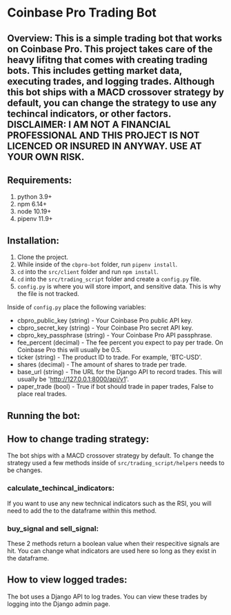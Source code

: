 # Coinbase Pro Trading Bot

## Overview: This is a simple trading bot that works on Coinbase Pro. This project takes care of the heavy lifitng that comes with creating trading bots. This includes getting market data, executing trades, and logging trades. Although this bot ships with a MACD crossover strategy by default, you can change the strategy to use any techincal indicators, or other factors. DISCLAIMER: I AM NOT A FINANCIAL PROFESSIONAL AND THIS PROJECT IS NOT LICENCED OR INSURED IN ANYWAY. USE AT YOUR OWN RISK.

## Requirements:

1. python 3.9+
2. npm 6.14+
3. node 10.19+
4. pipenv 11.9+

## Installation:

1. Clone the project.
2. While inside of the `cbpro-bot` folder, run `pipenv install`.
3. `cd` into the `src/client` folder and run `npm install`.
4. `cd` into the `src/trading_script` folder and create a `config.py` file.
5. `config.py` is where you will store import, and sensitive data. This is why the file is not tracked.

Inside of `config.py` place the following variables:

- cbpro_public_key (string) - Your Coinbase Pro public API key.
- cbpro_secret_key (string) - Your Coinbase Pro secret API key.
- cbpro_key_passphrase (string) - Your Coinbase Pro API passphrase.
- fee_percent (decimal) - The fee percent you expect to pay per trade. On Coinbase Pro this will usually be 0.5.
- ticker (string) - The product ID to trade. For example, 'BTC-USD'.
- shares (decimal) - The amount of shares to trade per trade.
- base_url (string) - The URL for the Django API to record trades. This will usually be 'http://127.0.0.1:8000/api/v1'.
- paper_trade (bool) - True if bot should trade in paper trades, False to place real trades.

## Running the bot:

## How to change trading strategy:

The bot ships with a MACD crossover strategy by default. To change the strategy used a few methods inside of `src/trading_script/helpers` needs to be changes.

### calculate_techincal_indicators:

If you want to use any new technical indicators such as the RSI, you will need to add the to the dataframe within this method.

### buy_signal and sell_signal:

These 2 methods return a boolean value when their respecitive signals are hit. You can change what indicators are used here so long as they exist in the dataframe.

## How to view logged trades:

The bot uses a Django API to log trades. You can view these trades by logging into the Django admin page.
